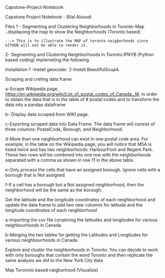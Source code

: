 Capstone-Project-Notebook

Capstone Project Notebook - Bilal Alsoudi

Files 
1 - Segmenting and Clustering Neighborhoods in Toronto-Map ..displayong the map to show the Neighborhoods (Toronto based)

    ---> This is to illustrate the MAP of toronto naigborhoods since GITHUB will not be able to render it. 

2-  Segmenting and Clustering Neighborhoods in Toronto.IPNYB (Python based coding)
 implemeting the following 
 
  Installation 
    1 -Install geocoder.
    2-Install BeautifulSoup4.
    
   
   Scraping and creting data frame 
   
   a-Scrape Wikipedia page, https://en.wikipedia.org/wiki/List_of_postal_codes_of_Canada:_M, in order to obtain the data that is in the table of # postal codes and to transform the data into a pandas dataframe
   
   b- Display data scraped from WIKI page.
   
   c-Exporting scraped data into Data Frame. The data frame will consist of three columns: PostalCode, Borough, and Neighborhood.
   
   d-More than one neighborhood can exist in one postal code area. For example, in the table on the Wikipedia page, you will notice that M5A is listed twice and has two neighborhoods: Harbourfront and Regent Park. These two rows will be combined into one row with the neighborhoods separated with a comma as shown in row 11 in the above table.
   
   e-Only process the cells that have an assigned borough. Ignore cells with a borough that is Not assigned.
   
   f-If a cell has a borough but a Not assigned neighborhood, then the neighborhood will be the same as the borough.
   
  
  Get the latitude and the longitude coordinates of each neighborhood and update the data frame to add two new columns for latitude and the longitude coordinates of each neighborhood
  
  a-Importing the csv file conatining the latitudes and longitudes for various neighbourhoods in Canada.
  
  b-Merging the two tables for getting the Latitudes and Longitudes for various neighbourhoods in Canada.
  
  Explore and cluster the neighborhoods in Toronto. You can decide to work with only boroughs that contain the word Toronto and then replicate the same analysis we did to the New York City data
  
  Map Toronoto based naigborhood (Visualize)
  
  
  
